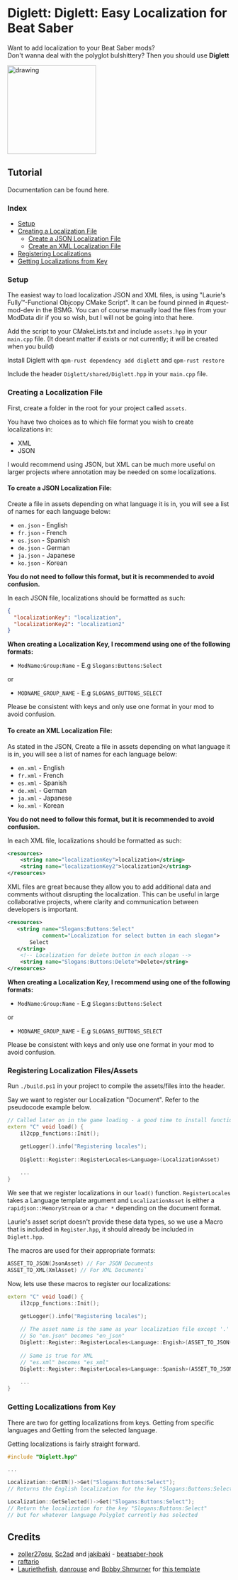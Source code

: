 # Diglett: Diglett: Easy Localization for Beat Saber


<p float="left">
  <p>
    Want to add localization to your Beat Saber mods? <br>    
    Don't wanna deal with the polyglot bulshittery?
    Then you should use <strong>Diglett</strong>                           
  </p>
  <img src="https://user-images.githubusercontent.com/64277238/151868295-0c690320-6333-4b74-90a6-c7003edb600f.png" alt="drawing" width="200"/>     
</p>

## Tutorial

Documentation can be found here.

### Index
- [Setup](#setup)
- [Creating a Localization File](#creating-a-localization-file)
  - [Create a JSON Localization File](#to-create-a-json-localization-file)
  - [Create an XML Localization File](#to-create-an-xml-localization-file)
- [Registering Localizations](#registering-localization-filesassets)
- [Getting Localizations from Key](#getting-localizations-from-key)

### Setup
The easiest way to load localization JSON and XML files, is using "Laurie's Fully™-Functional Objcopy CMake Script".
It can be found pinned in #quest-mod-dev in the BSMG. You can of course manually load the files from your ModData dir if you so wish, but I will not be going into that here.

Add the script to your CMakeLists.txt and include `assets.hpp` in your `main.cpp` file. (It doesnt matter if exists or not currently; it will be created when you build)

Install Diglett with `qpm-rust dependency add diglett` and `qpm-rust restore`

Include the header `Diglett/shared/Diglett.hpp` in your `main.cpp` file.



### Creating a Localization File

First, create a folder in the root for your project called `assets`.

You have two choices as to which file format you wish to create localizations in:
- XML
- JSON

I would recommend using JSON, but XML can be much more useful on larger projects where annotation may be needed on some localizations.

#### To create a JSON Localization File:

Create a file in assets depending on what language it is in, you will see a list of names for each language below:
- `en.json` - English
- `fr.json` - French
- `es.json` - Spanish
- `de.json` - German
- `ja.json` - Japanese
- `ko.json` - Korean

**You do not need to follow this format, but it is recommended to avoid confusion.**

In each JSON file, localizations should be formatted as such:
```json
{
  "localizationKey": "localization",
  "localizationKey2": "localization2"
}
```

**When creating a Localization Key, I recommend using one of the following formats:**
- `ModName:Group:Name` - E.g `Slogans:Buttons:Select`

or

- `MODNAME_GROUP_NAME` - E.g `SLOGANS_BUTTONS_SELECT`

Please be consistent with keys and only use one format in your mod to avoid confusion.

#### To create an XML Localization File:

As stated in the JSON, Create a file in assets depending on what language it is in, you will see a list of names for each language below:
- `en.xml` - English
- `fr.xml` - French
- `es.xml` - Spanish
- `de.xml` - German
- `ja.xml` - Japanese
- `ko.xml` - Korean

**You do not need to follow this format, but it is recommended to avoid confusion.**

In each XML file, localizations should be formatted as such:
```xml
<resources>
    <string name="localizationKey">localization</string>
    <string name="localizationKey2">localization2</string>
</resources>
```

XML files are great because they allow you to add additional data and comments without disrupting the localization. This can be useful in large collaborative projects, where clarity and communication between developers is important.
```xml
<resources>
   <string name="Slogans:Buttons:Select" 
           comment="Localization for select button in each slogan">
       Select
   </string>
    <!-- Localization for delete button in each slogan -->
    <string name="Slogans:Buttons:Delete">Delete</string>
</resources>
```

**When creating a Localization Key, I recommend using one of the following formats:**
- `ModName:Group:Name` - E.g `Slogans:Buttons:Select`

or

- `MODNAME_GROUP_NAME` - E.g `SLOGANS_BUTTONS_SELECT`

Please be consistent with keys and only use one format in your mod to avoid confusion.

### Registering Localization Files/Assets

Run `./build.ps1` in your project to compile the assets/files into the header.

Say we want to register our Localization "Document". Refer to the pseudocode example below.
```cpp
// Called later on in the game loading - a good time to install function hooks
extern "C" void load() {
    il2cpp_functions::Init();

    getLogger().info("Registering locales");
    
    Diglett::Register::RegisterLocales<Language>(LocalizationAsset)
    
    ...
}
```

We see that we register localizations in our `load()` function. 
`RegisterLocales` takes a Language template argument and `LocalizationAsset` is either a `rapidjson::MemoryStream` or a `char *` depending on the document format.

Laurie's asset script doesn't provide these data types, so we use a Macro that is included in `Register.hpp`, it should already be included in `Diglett.hpp`.

The macros are used for their appropriate formats:
```cpp
ASSET_TO_JSON(JsonAsset) // For JSON Documents
ASSET_TO_XML(XmlAsset) // For XML Documents`
```

Now, lets use these macros to register our localizations:
```cpp
extern "C" void load() {
    il2cpp_functions::Init();

    getLogger().info("Registering locales");
    
    // The asset name is the same as your localization file except '.' is replaced with '_'
    // So "en.json" becomes "en_json"
    Diglett::Register::RegisterLocales<Language::Engish>(ASSET_TO_JSON(en_json));
    
    // Same is true for XML
    // "es.xml" becomes "es_xml"
    Diglett::Register::RegisterLocales<Language::Spanish>(ASSET_TO_JSON(es_xml));
    
    ...
}
```

### Getting Localizations from Key

There are two for getting localizations from keys. Getting from specific languages and Getting from the selected language.

Getting localizations is fairly straight forward.
```cpp
#include "Diglett.hpp"

...

Localization::GetEN()->Get("Slogans:Buttons:Select"); 
// Returns the English localization for the key "Slogans:Buttons:Select"

Localization::GetSelected()->Get("Slogans:Buttons:Select");
// Return the localization for the key "Slogans:Buttons:Select" 
// but for whatever language Polyglot currently has selected
```

## Credits

* [zoller27osu](https://github.com/zoller27osu), [Sc2ad](https://github.com/Sc2ad) and [jakibaki](https://github.com/jakibaki) - [beatsaber-hook](https://github.com/sc2ad/beatsaber-hook)
* [raftario](https://github.com/raftario)
* [Lauriethefish](https://github.com/Lauriethefish), [danrouse](https://github.com/danrouse) and [Bobby Shmurner](https://github.com/BobbyShmurner) for [this template](https://github.com/Lauriethefish/quest-mod-template)
